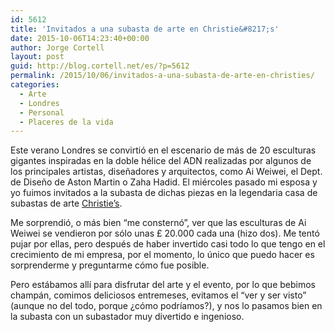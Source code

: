 ```yaml
---
id: 5612
title: 'Invitados a una subasta de arte en Christie&#8217;s'
date: 2015-10-06T14:23:40+00:00
author: Jorge Cortell
layout: post
guid: http://blog.cortell.net/es/?p=5612
permalink: /2015/10/06/invitados-a-una-subasta-de-arte-en-christies/
categories:
  - Arte
  - Londres
  - Personal
  - Placeres de la vida
---
```

Este verano Londres se convirtió en el escenario de más de 20 esculturas gigantes inspiradas en la doble hélice del ADN realizadas por algunos de los principales artistas, diseñadores y arquitectos, como Ai Weiwei, el Dept. de Diseño de Aston Martin o Zaha Hadid. El miércoles pasado mi esposa y yo fuimos invitados a la subasta de dichas piezas en la legendaria casa de subastas de arte <a href="http://christies.com" target="_blank">Christie&#8217;s</a>.

Me sorprendió, o más bien &#8220;me consternó&#8221;, ver que las esculturas de Ai Weiwei se vendieron por sólo unas £ 20.000 cada una (hizo dos). Me tentó pujar por ellas, pero después de haber invertido casi todo lo que tengo en el crecimiento de mi empresa, por el momento, lo único que puedo hacer es sorprenderme y preguntarme cómo fue posible.

Pero estábamos allí para disfrutar del arte y el evento, por lo que bebimos champán, comimos deliciosos entremeses, evitamos el &#8220;ver y ser visto&#8221; (aunque no del todo, porque ¿cómo podríamos?), y nos lo pasamos bien en la subasta con un subastador muy divertido e ingenioso.